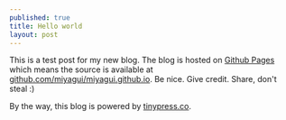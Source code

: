 ```yaml
---
published: true
title: Hello world
layout: post
---
```

This is a test post for my new blog. The blog is hosted on [Github Pages](http://pages.github.com/) which means the source is available at [github.com/miyagui/miyagui.github.io](http://github.com/miyagui/miyagui.github.io). Be nice. Give credit. Share, don't steal :)

By the way, this blog is powered by [tinypress.co](https://tinypress.co).